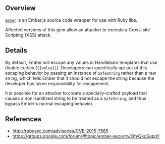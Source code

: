 ## Overview

[`ember`](https://rubygems.org/gems/ember-source) is an Ember.js source code wrapper for use with Ruby libs.

Affected versions of this gem allow an attacker to execute a Cross-site Scripting (XSS) attack.

## Details

By default, Ember will escape any values in Handlebars templates that use double curlies (`{{value}}`). Developers can specifically opt out of this escaping behavior by passing an instance of `SafeString` rather than a raw string, which tells Ember that it should not escape the string because the developer has taken responsibility for escapement.

It is possible for an attacker to create a specially-crafted payload that causes a non-sanitized string to be treated as a `SafeString`, and thus bypass Ember's normal escaping behavior.

## References

- http://rubysec.com/advisories/CVE-2015-7565
- https://groups.google.com/forum/#!topic/ember-security/OfyQkoSuppY

